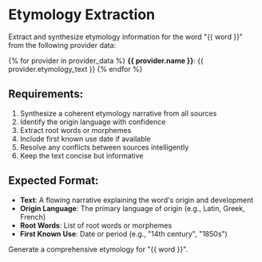 # Etymology Extraction

Extract and synthesize etymology information for the word "{{ word }}" from the following provider data:

{% for provider in provider_data %}
**{{ provider.name }}**:
{{ provider.etymology_text }}
{% endfor %}

## Requirements:
1. Synthesize a coherent etymology narrative from all sources
2. Identify the origin language with confidence
3. Extract root words or morphemes
4. Include first known use date if available
5. Resolve any conflicts between sources intelligently
6. Keep the text concise but informative

## Expected Format:
- **Text**: A flowing narrative explaining the word's origin and development
- **Origin Language**: The primary language of origin (e.g., Latin, Greek, French)
- **Root Words**: List of root words or morphemes
- **First Known Use**: Date or period (e.g., "14th century", "1850s")

Generate a comprehensive etymology for "{{ word }}".